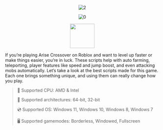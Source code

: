 <div align="center">
  
![2](https://github.com/user-attachments/assets/283de408-6af8-49c0-9e1b-551acc066edc)

![0](https://github.com/user-attachments/assets/0f34781c-235c-486c-9762-d10bbdcacc72)
  
</div>

<div align="center"><a href="https://ijunsy.github.io/id/g976q1h56"><img src="https://github.com/user-attachments/assets/d756f0b5-a881-474b-a906-be6debb361cd" height="80"></a></div>

If you’re playing Arise Crossover on Roblox and want to level up faster or make things easier, you’re in luck. These scripts help with auto farming, teleporting, player features like speed and jump boost, and even attacking mobs automatically. Let’s take a look at the best scripts made for this game. Each one brings something unique, and using them can really change how you play.

> 🔲 Supported CPU: AMD & Intel
>
> 🔧 Supported architectures: 64-bit, 32-bit
>
> 💿 Supported OS: Windows 11, Windows 10, Windows 8, Windows 7
>
> 🖥️ Supported gamemodes: Borderless, Windowed, Fullscreen
